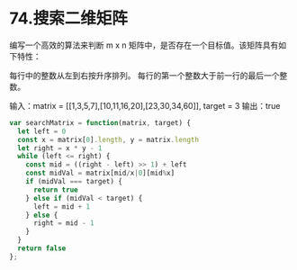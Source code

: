 # 74.搜索二维矩阵
编写一个高效的算法来判断 m x n 矩阵中，是否存在一个目标值。该矩阵具有如下特性：

每行中的整数从左到右按升序排列。
每行的第一个整数大于前一行的最后一个整数。

输入：matrix = [[1,3,5,7],[10,11,16,20],[23,30,34,60]], target = 3
输出：true

```js
var searchMatrix = function(matrix, target) {
  let left = 0
  const x = matrix[0].length, y = matrix.length
  let right = x * y - 1
  while (left <= right) {
    const mid = ((right - left) >> 1) + left
    const midVal = matrix[mid/x|0][mid%x]
    if (midVal === target) {
      return true
    } else if (midVal < target) {
      left = mid + 1
    } else {
      right = mid - 1
    }
  }
  return false
};
```